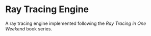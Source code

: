 # Ray Tracing Engine

A ray tracing engine implemented following the *Ray Tracing in One Weekend* book series.